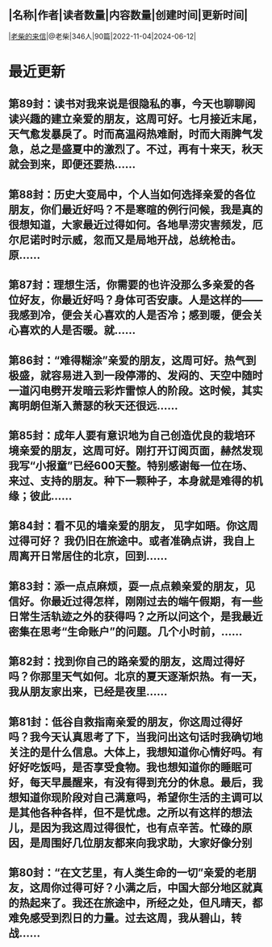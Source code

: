 |名称|作者|读者数量|内容数量|创建时间|更新时间|
---
|[老柴的来信](https://xiaobot.net/p/stoney?refer=0b133df9-27dc-423b-8101-639049001c13)|@老柴|346人|90篇|2022-11-04|2024-06-12|

# 最近更新
## 第89封：读书对我来说是很隐私的事，今天也聊聊阅读兴趣的建立亲爱的朋友，这周可好。七月接近末尾，天气愈发暴戾了。时而高温闷热难耐，时而大雨脾气发急，总之是盛夏中的激烈了。不过，再有十来天，秋天就会到来，即便还要热......
## 第88封：历史大变局中，个人当如何选择亲爱的各位朋友，你们最近好吗？不是寒暄的例行问候，我是真的很想知道，大家最近过得如何。各地旱涝灾害频发，厄尔尼诺时时示威，忽而又是局地开战，总统枪击。原......
## 第87封：理想生活，你需要的也许没那么多亲爱的各位好友，你最近好吗？身体可否安康。人是这样的——我感到冷，便会关心喜欢的人是否冷；感到暖，便会关心喜欢的人是否暖。就......
## 第86封：“难得糊涂”亲爱的朋友，这周可好。热气到极盛，就容易进入到一段停滞的、发闷的、天空中随时一道闪电劈开发暗云彩炸雷惊人的阶段。这时候，其实离明朗但渐入萧瑟的秋天还很远......
## 第85封：成年人要有意识地为自己创造优良的栽培环境亲爱的朋友，这周可好。刚打开订阅页面，赫然发现我写“小报童”已经600天整。特别感谢每一位在场、来过、支持的朋友。种下一颗种子，本身就是难得的机缘；彼此......
## 第84封：看不见的墙亲爱的朋友， 见字如晤。你这周过得可好？ 我仍旧在旅途中。或者准确点讲，我自上周离开日常居住的北京，回到......
## 第83封：添一点点麻烦，耍一点点赖亲爱的朋友，见信好。你最近过得怎样，刚刚过去的端午假期，有一些日常生活轨迹之外的获得吗？之所以问这个，是我最近密集在思考“生命账户”的问题。几个小时前，......
## 第82封：找到你自己的路亲爱的朋友，这周过得好吗？你那里天气如何。北京的夏天逐渐炽热。有一天，我从朋友家出来，已经是夜里......
## 第81封：低谷自救指南亲爱的朋友，你这周过得好吗？我今天认真思考了下，当我问出这句话时我确切地关注的是什么信息。大体上，我想知道你心情好吗。有好好吃饭吗，是否享受食物。我也想知道你的睡眠可好，每天早晨醒来，有没有得到充分的休息。最后，我想知道你现阶段对自己满意吗，希望你生活的主调可以是其他各种各样，但不是忧虑。之所以有这样的想法儿，是因为我这周过得很忙，也有点辛苦。忙碌的原因，是周围好几位朋友都来向我求助，大家好像分别
## 第80封：“在文艺里，有人类生命的一切”亲爱的老朋友，这周你过得可好？小满之后，中国大部分地区就真的热起来了。我还在旅途中，所经之处，但凡晴天，都难免感受到烈日的力量。过去这周，我从碧山，转战......

